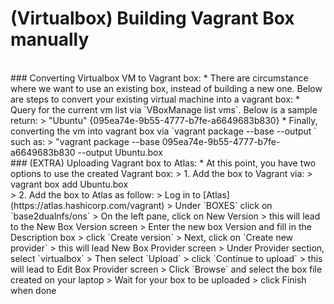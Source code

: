 # (Virtualbox) Building Vagrant Box manually

<br />
### Converting Virtualbox VM to Vagrant box:
 * There are circumstance where we want to use an existing box, instead of building a new one. Below are steps to convert your existing virtual machine into a vagrant box:  
   * Query for the current vm list via `VBoxManage list vms`.  Below is a sample return:  
   >     "Ubuntu" {095ea74e-9b55-4777-b7fe-a6649683b830}
   * Finally, converting the vm into vagrant box via `vagrant package --base <ons_vm_uuid> --output <ons_vm_name>` such as:  
   >     "vagrant package --base 095ea74e-9b55-4777-b7fe-a6649683b830 --output Ubuntu.box

<br />
### (EXTRA) Uploading Vagrant box to Atlas:
 * At this point, you have two options to use the created Vagrant box:  
 >    1. Add the box to Vagrant via:  
 >       vagrant box add <vagrant_box_name> Ubuntu.box  
 <br />
 >    2. Add the box to Atlas as follow:  
 >       Log in to [Atlas](https://atlas.hashicorp.com/vagrant)  
 >       Under `BOXES` click on `base2dualnfs/ons`  
 >       On the left pane, click on New Version > this will lead to the New Box Version screen  
 >       Enter the new box Version and fill in the Description box > click `Create version`  
 >       Next, click on `Create new provider` > this will lead New Box Provider screen  
 >       Under Provider section, select `virtualbox`  
 >       Then select `Upload` > click `Continue to upload` > this will lead to Edit Box Provider screen    
 >       Click `Browse` and select the box file created on your laptop  
 >       Wait for your box to be uploaded > click Finish when done  


